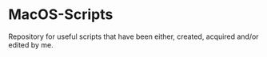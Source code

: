 # MacOS-Scripts
Repository for useful scripts that have been either, created, acquired and/or edited by me. 
